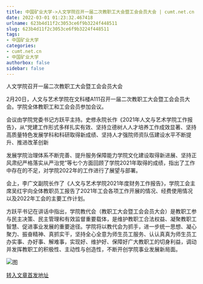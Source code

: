 ```yaml
---
title: 中国矿业大学->人文学院召开一届二次教职工大会暨工会会员大会 | cumt.net.cn
date: 2022-03-01 01:23:32.467418
urlname: 623b4d11f2c3053ce6f9b3224f448511
slug: 623b4d11f2c3053ce6f9b3224f448511
tags: 
- 中国矿业大学
categories:
- cumt.net.cn
- 中国矿业大学
authorbox: false
sidebar: false
---
```

人文学院召开一届二次教职工大会暨工会会员大会

2月20日，人文与艺术学院在文科楼A111召开一届二次教职工大会暨工会会员大会。学院全体教职工和工会会员参加会议。

会议由学院党委书记方跃平主持。史修永院长作《2021年人文与艺术学院工作报告》，从“党建工作形式多样扎实有效、坚持立德树人人才培养工作成效显著、坚持高质量特色发展学科和科研取得新成绩、坚持人才强院师资队伍建设水平不断提升、推进改革创新
<!--more-->
发展学院治理体系不断完善、提升服务保障能力学院文化建设取得新进展、坚持正风肃纪严格落实从严治党”等七个方面回顾了学院2021年取得的成绩，指出了工作中存在的不足，对学院2022年的工作进行了展望与部署。

会上，李广文副院长作了《人文与艺术学院2021年度财务工作报告》，学院工会主席吴红宇向全体教职员工报告了2021年工会各项工作开展的情况、经费使用情况以及2022年工会的主要工作计划。

方跃平书记在讲话中指出，学院教代会（教职工大会暨工会会员大会）是教职工参与民主决策、民主管理和有效监督重要载体，是维护教职工合法权益、凝聚教职工智慧、促进事业发展的重要途径。学院将以教代会为抓手，进一步统一思想、凝心聚力、振奋精神、真抓实干，坚持全心全意为师生员工服务、认认真真为师生员工办实事、办好事、解难事，实现好、维护好、保障好广大教职工的切身利益，调动并发挥教职工的积极性、主动性与创造性，不断开创学院事业发展新局面。

![图](http://xwzx.cumt.edu.cn/_upload/article/images/03/30/077e1359499093edc40145712e81/c2653e98-6ee2-4b45-ace0-a0bac21b13cf.jpg)

[转入文章首发地址](http://xwzx.cumt.edu.cn/6b/09/c523a617225/page.htm)
